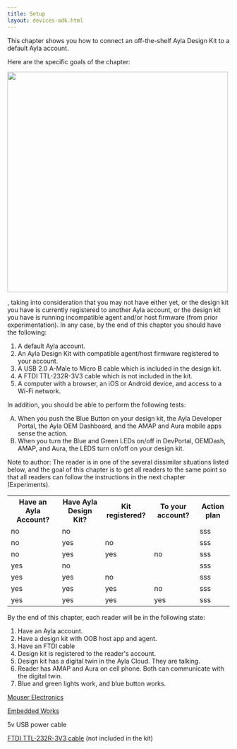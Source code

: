 ```yaml
---
title: Setup
layout: devices-adk.html
---
```


This chapter shows you how to connect an off-the-shelf Ayla Design Kit to a default Ayla account. 

Here are the specific goals of the chapter:

<div class="image"><img src="images/sss.jpg" width=500></div>





, taking into consideration that you may not have either yet, or the design kit you have is currently registered to another Ayla account, or the design kit you have is running incompatible agent and/or host firmware (from prior experimentation). In any case, by the end of this chapter you should have the following:

1. A default Ayla account.
1. An Ayla Design Kit with compatible agent/host firmware registered to your account.
1. A USB 2.0 A-Male to Micro B cable which is included in the design kit.
1. A FTDI TTL-232R-3V3 cable which is not included in the kit.
1. A computer with a browser, an iOS or Android device, and access to a Wi-Fi network.

In addition, you should be able to perform the following tests:

<ol style="list-style-type: upper-alpha;">
<li>When you push the Blue Button on your design kit, the Ayla Developer Portal, the Ayla OEM Dashboard, and the AMAP and Aura mobile apps sense the action. </li>
<li>When you turn the Blue and Green LEDs on/off in DevPortal, OEMDash, AMAP, and Aura, the LEDS turn on/off on your design kit. </li>
</ol>







Note to author: The reader is in one of the several dissimilar situations listed below, and the goal of this chapter is to get all readers to the same point so that all readers can follow the instructions in the next chapter (Experiments).

<table>
<tr>
<th class="center">Have an Ayla Account?</th>
<th class="center">Have Ayla Design Kit?</th>
<th class="center">Kit registered?</th>
<th class="center">To your account?</th>
<th class="center">Action plan</th>
</tr>
<tr>
<td>no</td>
<td>no</td>
<td>&nbsp;</td>
<td>&nbsp;</td>
<td>sss</td>
</tr>
<tr>
<td>no</td>
<td>yes</td>
<td>no</td>
<td>&nbsp;</td>
<td>sss</td>
</tr>
<tr>
<td>no</td>
<td>yes</td>
<td>yes</td>
<td>no</td>
<td>sss</td>
</tr>
<tr>
<td>yes</td>
<td>no</td>
<td>&nbsp;</td>
<td>&nbsp;</td>
<td>sss</td>
</tr>
<tr>
<td>yes</td>
<td>yes</td>
<td>no</td>
<td>&nbsp;</td>
<td>sss</td>
</tr>
<tr>
<td>yes</td>
<td>yes</td>
<td>yes</td>
<td>no</td>
<td>sss</td>
</tr>
<tr>
<td>yes</td>
<td>yes</td>
<td>yes</td>
<td>yes</td>
<td>sss</td>
</tr>
</table>

By the end of this chapter, each reader will be in the following state:

1. Have an Ayla account.
1. Have a design kit with OOB host app and agent. 
1. Have an FTDI cable
1. Design kit is registered to the reader's account.
1. Design kit has a digital twin in the Ayla Cloud. They are talking. 
1. Reader has AMAP and Aura on cell phone. Both can communicate with the digital twin. 
1. Blue and green lights work, and blue button works.  


[Mouser Electronics](https://www.mouser.com/ProductDetail/LBWB1ZZYDZ-BTEMP-AYLAKIT?R=0virtualkey0virtualkeyLBWB1ZZYDZ-BTEMP-AYLAKIT)

[Embedded Works](http://www.embeddedworks.net/ayla.html)

5v USB power cable

[FTDI TTL-232R-3V3 cable](https://www.mouser.com/ProductDetail/FTDI/TTL-232R-3V3/?qs=Xb8IjHhkxj627GFcejHp0Q%3d%3d&gclid=EAIaIQobChMIzd6618P22wIVCJRpCh1owgzsEAAYASAAEgIItvD_BwE) (not included in the kit)
